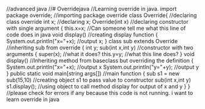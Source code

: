 //advanced java
//# Overridejava
//Learning override in java.
import package override; //importing package override
class Override{ //declaring class override
int x; //declaring x;
Override(int x) //declaring constructor with single argument
{
this.x=x; //Can someone tell me what this line of code does in java
void display() //creating display function
{
System.out.println("x="+x); //output x;
}
class sub extends Override //inheriting sub from override
{
int y;
sub(int x,int y) //constructor with two arguments
{
super(x); //what it does?
this.y=y; //what this line does?
}
void display() //Inheriting method from baseclass but overriding the definition 
{
System.out.println("x="+x); //output x
System.out.println("y="+y); //output y
}
public static void main[string args[]) //main function
{
sub s1 = new sub(15,10) //creating object s1 to pass value to constructor sub(int x,int y)
s1.display(); //using object to call method display for output of x and y
}
}
//please check for errors if any because this code is not running. i want to learn override in java

